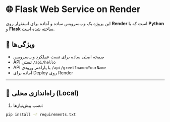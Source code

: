 # 🌐 Flask Web Service on Render

این پروژه یک وب‌سرویس ساده و آماده‌ برای استقرار روی **Render** است که با **Python** و **Flask** ساخته شده است.

## 📌 ویژگی‌ها
- صفحه اصلی ساده برای تست عملکرد وب‌سرویس
- API تستی `/api/hello`
- API با پارامتر ورودی `/api/greet?name=YourName`
- آماده برای Deploy روی Render

---

## 🚀 راه‌اندازی محلی (Local)
1. نصب پیش‌نیازها:
```bash
pip install -r requirements.txt
